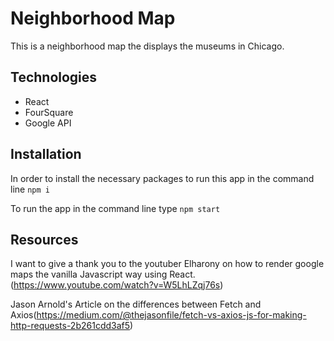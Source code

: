 
# Neighborhood Map

This is a neighborhood map the displays the museums in Chicago.

## Technologies 

- React
- FourSquare
- Google API

## Installation

In order to install the necessary packages to run
this app in the command line `npm i`

To run the app in the command line type `npm start`


## Resources
I want to give a thank you to the youtuber Elharony
on how to render google maps the vanilla Javascript way using React.
(https://www.youtube.com/watch?v=W5LhLZqj76s)

Jason Arnold's Article on the differences between Fetch and Axios(https://medium.com/@thejasonfile/fetch-vs-axios-js-for-making-http-requests-2b261cdd3af5)

